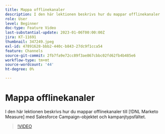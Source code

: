 ```yaml
---
title: Mappa offlinekanaler
description: I den här lektionen beskrivs hur du mappar offlinekanaler till [!DNL Marketo Measure] med Salesforce Campaign-objektet och kampanjtypsfältet.
role: User
level: Beginner
doc-type: Feature Video
last-substantial-update: 2023-01-06T00:00:00Z
jira: KT-11691
thumbnail: 347249.jpeg
exl-id: 47891628-bbb2-440c-b843-27dc9f1cca54
feature: Channels
source-git-commit: 2fb7fa9e72cc89f3ae867cbbc02fd62fb4b485e6
workflow-type: tm+mt
source-wordcount: '44'
ht-degree: 0%

---
```


# Mappa offlinekanaler

I den här lektionen beskrivs hur du mappar offlinekanaler till [!DNL Marketo Measure] med Salesforce Campaign-objektet och kampanjtypsfältet.

>[!VIDEO](https://video.tv.adobe.com/v/347249/?quality=12&learn=on)
